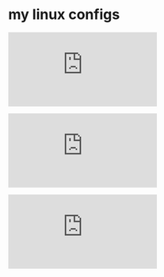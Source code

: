 # my linux configs



![scrcpy on linux ](https://github.com/MrCharouon/my-linux-configs/blob/main/scrcpy.md)

![protonVPN on linux ](https://github.com/MrCharouon/my-linux-configs/blob/main/protonVPN.md)

![protonVPN on linux ](https://github.com/MrCharouon/my-linux-configs/blob/main/‫‪permission‬‬.md)
